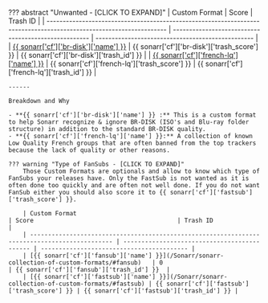 ??? abstract "Unwanted - [CLICK TO EXPAND]"
    | Custom Format                                                                                                       | Score                                                | Trash ID                                          |
    | ------------------------------------------------------------------------------------------------------------------- | ---------------------------------------------------- | ------------------------------------------------- |
    | [{{ sonarr['cf']['br-disk']['name'] }}](/Sonarr/sonarr-collection-of-custom-formats/#br-disk)                       | {{ sonarr['cf']['br-disk']['trash_score'] }}         | {{ sonarr['cf']['br-disk']['trash_id'] }}         |
    | [{{ sonarr['cf']['french-lq']['name'] }}](/Sonarr/sonarr-collection-of-custom-formats/#fr-lq)                       | {{ sonarr['cf']['french-lq']['trash_score'] }}       | {{ sonarr['cf']['french-lq']['trash_id'] }}       |

    ------

    Breakdown and Why

    - **{{ sonarr['cf']['br-disk']['name'] }} :** This is a custom format to help Sonarr recognize & ignore BR-DISK (ISO's and Blu-ray folder structure) in addition to the standard BR-DISK quality.
    - **{{ sonarr['cf']['french-lq']['name'] }}:** A collection of known Low Quality French groups that are often banned from the top trackers because the lack of quality or other reasons.

    ??? warning "Type of FanSubs - [CLICK TO EXPAND]"
        Those Custom Formats are optionals and allow to know which type of FanSubs your releases have. Only the FastSub is not wanted as it is often done too quickly and are often not well done. If you do not want FanSub either you should also score it to {{ sonarr['cf']['fastsub']['trash_score'] }}.

        | Custom Format                                                                                 | Score                                        | Trash ID                                  |
        | --------------------------------------------------------------------------------------------- | -------------------------------------------- | ----------------------------------------- |
        | [{{ sonarr['cf']['fansub']['name'] }}](/Sonarr/sonarr-collection-of-custom-formats/#fansub)   | 0                                            | {{ sonarr['cf']['fansub']['trash_id'] }}  |
        | [{{ sonarr['cf']['fastsub']['name'] }}](/Sonarr/sonarr-collection-of-custom-formats/#fastsub) | {{ sonarr['cf']['fastsub']['trash_score'] }} | {{ sonarr['cf']['fastsub']['trash_id'] }} |

